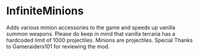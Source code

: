 # InfiniteMinions
Adds various minion accessories to the game and speeds up vanilla summon weapons.  Please do keep in mind that vanilla terraria has a hardcoded limit of 1000 projectiles. Minions are projectiles.  Special Thanks to Gameraiders101 for reviewing the mod.
